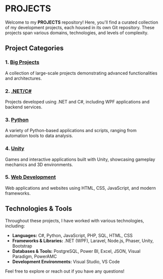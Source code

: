 # **PROJECTS**  

Welcome to my **PROJECTS** repository! Here, you'll find a curated collection of my development projects, each housed in its own Git repository. These projects span various domains, technologies, and levels of complexity.  

## **Project Categories**  

### 1. [Big Projects](https://github.com/melih0132/PROJECTS/tree/main/BIG%20PROJECTS)  
A collection of large-scale projects demonstrating advanced functionalities and architectures.  

### 2. [.NET/C#](https://github.com/melih0132/PROJECTS/tree/main/.NET-C%23)  
Projects developed using .NET and C#, including WPF applications and backend services.  

### 3. [Python](https://github.com/melih0132/PROJECTS/tree/main/PYTHON)  
A variety of Python-based applications and scripts, ranging from automation tools to data analysis.  

### 4. [Unity](https://github.com/melih0132/PROJECTS/tree/main/UNITY)  
Games and interactive applications built with Unity, showcasing gameplay mechanics and 3D environments.  

### 5. [Web Development](https://github.com/melih0132/PROJECTS/tree/main/WEB)  
Web applications and websites using HTML, CSS, JavaScript, and modern frameworks.  

## **Technologies & Tools**  

Throughout these projects, I have worked with various technologies, including:  

- **Languages:** C#, Python, JavaScript, PHP, SQL, HTML, CSS  
- **Frameworks & Libraries:** .NET (WPF), Laravel, Node.js, Phaser, Unity, Bootstrap  
- **Databases & Tools:** PostgreSQL, Power BI, Excel, JSON, Visual Paradigm, PowerAMC  
- **Development Environments:** Visual Studio, VS Code  

Feel free to explore or reach out if you have any questions!
